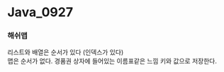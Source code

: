 # Java_0927  
  
  
  
### 해쉬맵  
  
리스트와 배열은 순서가 있다 (인덱스가 있다)  
맵은 순서가 없다. 경품권 상자에 들어있는 이름표같은 느낌 
키와 값으로 저장한다.
